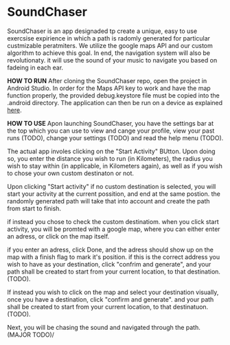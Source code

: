 # SoundChaser
SoundChaser is an app designaded tp create a unique, easy to use exercsise expirience in which a path is radomly generated
for particular custmizable peratmiters. We utilize the google maps API and our custom algorithm to achieve this goal. In
end, the navigation system will also be revolutionaty. it will use the sound of your music to navigate you based on fadeing in
each ear.

**HOW TO RUN**
After cloning the SoundChaser repo, open the project in Android Studio. In order for the Maps API key to work and have the map function properly, the provided debug.keystore file must be copied into the .android directory. The application can then be run on a device as explained [here](http://developer.android.com/training/basics/firstapp/running-app.html).

**HOW TO USE**
Apon launching SoundChaser, you have the settings bar at the top which you can use to view and cange your profile, view your
past runs (TODO), change your settings (TODO) and read the help menu (TODO).

The actual app involes clicking on the "Start Activity" BUtton. Upon doing so, you enter the distance you wish to run (in
Kilometers), the radius you wish to stay within (in applicable, in Kilometers again), as well as if you wish to chose your own 
custom destinaton or not.

Upon clicking "Start activity" if no custom destination is selected, you will start your activity at the current possition, and end
at the same postion. the randomly generated path will take that into account and create the path from start to finish.

if instead you chose to check the custom destinatiom. when you click start activity, you will be promted with a google map, where
you can either enter an adress, or click on the map itself.

if you enter an adress, click Done, and the adress should show up on the map with a finish flag to mark it's position. if this
is the correct address you wish to have as your destination, click "confrim and generate", and your path shall be created to start 
from your current location, to that destination. (TODO).

If instead you wish to click on the map and select your destination visually, once you have a destination, click "confirm and 
generate". and your path shall be created to start from your current location, to that destinatuon. (TODO).

Next, you will be chasing the sound and navigated through the path. (MAJOR TODO)/
